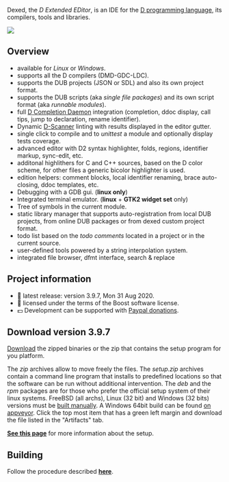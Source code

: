 Dexed, the _D Extended EDitor_, is an IDE for the [D programming language](https://dlang.org), its compilers, tools and libraries.

![](https://gitlab.com/basile.b/dexed/-/raw/master/docs/img/coedit_kde4_thumb.png)

## Overview

- available for _Linux_ or _Windows_.
- supports all the D compilers (DMD-GDC-LDC).
- supports the DUB projects (JSON or SDL) and also its own project format.
- supports the DUB scripts (aka _single file packages_) and its own script format (aka _runnable modules_).
- full [D Completion Daemon](https://github.com/dlang-community/DCD) integration (completion, ddoc display, call tips, jump to declaration, rename identifier).
- Dynamic [D-Scanner](https://github.com/dlang-community/D-Scanner) linting with results displayed in the editor gutter.
- single click to compile and to _unittest_ a module and optionally display tests coverage.
- advanced editor with D2 syntax highlighter, folds, regions, identifier markup, sync-edit, etc.
- additonal highlithers for C and C++ sources, based on the D color scheme, for other files a generic bicolor highlighter is used.
- edition helpers: comment blocks, local identifier renaming, brace auto-closing, ddoc templates, etc.
- Debugging with a GDB gui. (**linux only**)
- Integrated terminal emulator. (**linux** + **GTK2 widget set** only)
- Tree of symbols in the current module.
- static library manager that supports auto-registration from local DUB projects, from online DUB packages or from dexed custom project format.
- todo list based on the _todo comments_ located in a project or in the current source.
- user-defined tools powered by a string interpolation system.
- integrated file browser, dfmt interface, search & replace  <!--, [discover more in the manual](https://basile-z.github.io/dexed/).-->

## Project information

- :bookmark: latest release: version 3.9.7, Mon 31 Aug 2020.
- :scroll: licensed under the terms of the Boost software license.
- :dollar: Development can be supported with [Paypal donations](https://www.paypal.com/cgi-bin/webscr?cmd=_s-xclick&hosted_button_id=AQDJVC39PJF7J).

## Download version 3.9.7

[Download](https://gitlab.com/basile.b/dexed/-/releases/v3.9.7) the zipped binaries or the zip that contains the setup program for you platform.

<!--
- :package: [setup program for Linux 64 bit](https://gitlab.com/basile.b/dexed/releases/v3.9.7/downloads/binaries/dexed.3.9.7.linux64.setup.zip)
- :package: [binaries for Linux 64 bit](https://gitlab.com/basile.b/dexed/releases/v3.9.7/downloads/binaries/dexed.3.9.7.linux64.zip)
- :package: [rpm for Linux 64 bit](https://gitlab.com/basile.b/dexed/releases/v3.9.7/downloads/binaries/dexed-3.9.7-0.x86_64.rpm)
- :package: [deb for Linux 64 bit](https://gitlab.com/basile.b/dexed/releases/v3.9.7/downloads/binaries/dexed-3.9.7.amd64.deb)
-->

The _zip_ archives allow to move freely the files.
The _setup.zip_ archives contain a command line program that installs to predefined locations so that the software can be run without additional intervention.
The _deb_ and the _rpm_ packages are for those who prefer the official setup system of their linux systems.
FreeBSD (all archs), Linux (32 bit) and Windows (32 bits) versions must be [built manually](https://basile.b.gitlab.io/dexed/build.html).
A Windows 64bit build can be found [on appveyor](https://ci.appveyor.com/project/BBasile/dexed/history). Click the top most item that has a green left margin and download the file listed in the "Artifacts" tab.

[**See this page**](https://basile.b.gitlab.io/dexed/setup.html) for more information about the setup.

## Building

Follow the procedure described [**here**](https://basile.b.gitlab.io/dexed/build.html).
